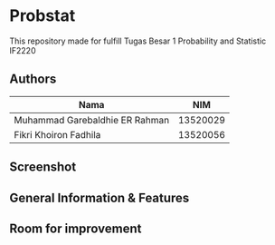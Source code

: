 # Probstat

This repository made for fulfill Tugas Besar 1 Probability and Statistic IF2220

## Authors
| Nama                           | NIM      |
| ------------------------------ | -------- |
| Muhammad Garebaldhie ER Rahman | 13520029 |
| Fikri Khoiron Fadhila            | 13520056 |

## Screenshot

## General Information & Features

## Room for improvement